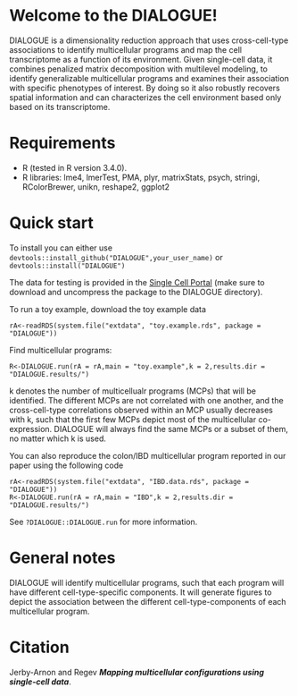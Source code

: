 # **Welcome to the DIALOGUE!**

DIALOGUE is a dimensionality reduction approach that uses cross-cell-type associations to identify multicellular programs and map the cell transcriptome as a function of its environment. Given single-cell data, it combines penalized matrix decomposition with multilevel modeling, to identify generalizable multicellular programs and examines their association with specific phenotypes of interest. By doing so it also robustly recovers spatial information and can characterizes the cell environment based only based on its transcriptome.

# **Requirements**

* R (tested in R version 3.4.0).
* R libraries: lme4, lmerTest, PMA, plyr, matrixStats, psych, stringi, RColorBrewer, unikn, reshape2, ggplot2

# **Quick start**

To install you can either use ```devtools::install_github("DIALOGUE",your_user_name)``` or ```devtools::install("DIALOGUE")```

The data for testing is provided in the 
[Single Cell Portal](https://singlecell.broadinstitute.org/single_cell/study/SCP958/dialogue#study-download)
(make sure to download and uncompress the package to the DIALOGUE directory).

To run a toy example, download the toy example data
```
rA<-readRDS(system.file("extdata", "toy.example.rds", package = "DIALOGUE"))
```
Find multicellular programs:
```
R<-DIALOGUE.run(rA = rA,main = "toy.example",k = 2,results.dir = "DIALOGUE.results/")
```
k denotes the number of multicellualr programs (MCPs) that will be identified. The different MCPs are not correlated with one another, and the cross-cell-type correlations observed within an MCP usually decreases with k, such that the first few MCPs depict most of the multicellular co-expression. DIALOGUE will always find the same MCPs or a subset of them, no matter which k is used.


You can also reproduce the colon/IBD multicellular program reported in our paper using the following code 
```
rA<-readRDS(system.file("extdata", "IBD.data.rds", package = "DIALOGUE"))
R<-DIALOGUE.run(rA = rA,main = "IBD",k = 2,results.dir = "DIALOGUE.results/")
```

See ```?DIALOGUE::DIALOGUE.run``` for more information.

# General notes

DIALOGUE will identify multicellular programs, such that each program will have different cell-type-specific components. It will generate figures to depict the association between the different cell-type-components of each multicellular program.

# Citation

Jerby-Arnon and Regev _**Mapping multicellular configurations using single-cell data**_.

